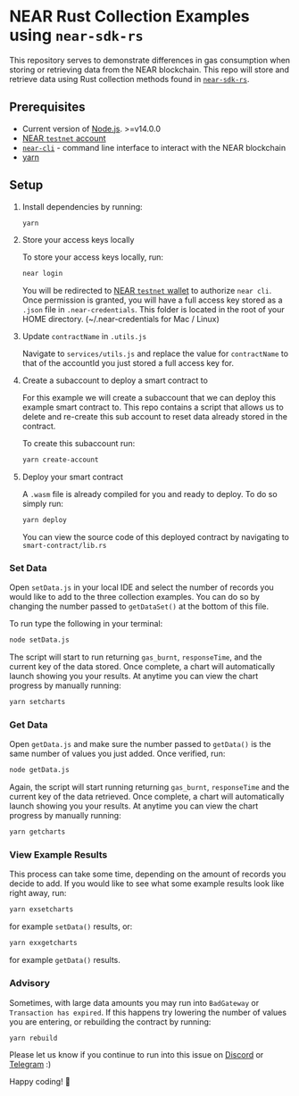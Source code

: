 # NEAR Rust Collection Examples using `near-sdk-rs`

This repository serves to demonstrate differences in gas consumption when storing or retrieving data from the NEAR blockchain. This repo will store and retrieve data using Rust collection methods found in [`near-sdk-rs`](https://github.com/near/near-sdk-rs).

## Prerequisites

- Current version of [Node.js](https://nodejs.org/). >=v14.0.0
- [NEAR `testnet` account](https://wallet.testnet.near.org/)
- [`near-cli`](https://docs.near.org/docs/development/near-cli#setup) - command line interface to interact with the NEAR blockchain
- [yarn](https://classic.yarnpkg.com/en/docs/install)

## Setup

1) Install dependencies by running:

    ```bash
    yarn
    ```

2) Store your access keys locally

    To store your access keys locally, run:

    ```bash
    near login
    ```

    You will be redirected to [NEAR `testnet` wallet](https://wallet.testnet.near.org/) to authorize `near cli`. Once permission is granted, you will have a full access key stored as a `.json` file in `.near-credentials`. This folder is located in the root of your HOME directory. (~/.near-credentials for Mac / Linux)

3) Update `contractName` in `.utils.js`

    Navigate to `services/utils.js` and replace the value for `contractName` to that of the accountId you just stored a full access key for.

4) Create a subaccount to deploy a smart contract to

    For this example we will create a subaccount that we can deploy this example smart contract to. This repo contains a script that allows us to delete and re-create this sub account to reset data already stored in the contract.

    To create this subaccount run:

    ```bash
    yarn create-account
    ```

5) Deploy your smart contract

    A `.wasm` file is already compiled for you and ready to deploy. To do so simply run:

    ```bash
    yarn deploy
    ```

    You can view the source code of this deployed contract by navigating to `smart-contract/lib.rs`

### Set Data

Open `setData.js` in your local IDE and select the number of records you would like to add to the three collection examples. You can do so by changing the number passed to `getDataSet()` at the bottom of this file.

To run type the following in your terminal:

```bash
node setData.js
```

The script will start to run returning `gas_burnt`, `responseTime`, and the current key of the data stored. Once complete, a chart will automatically launch showing you your results. At anytime you can view the chart progress by manually running:

```bash
yarn setcharts
```

### Get Data

Open `getData.js` and make sure the number passed to `getData()` is the same number of values you just added. Once verified, run:

```bash
node getData.js
```

Again, the script will start running returning `gas_burnt`, `responseTime` and the current key of the data retrieved. Once complete, a chart will automatically launch showing you your results. At anytime you can view the chart progress by manually running:

```bash
yarn getcharts
```

### View Example Results

This process can take some time, depending on the amount of records you decide to add. If you would like to see what some example results look like right away, run:

```bash
yarn exsetcharts
```

for example `setData()` results, or:

```bash
yarn exxgetcharts
```

for example `getData()` results.

### Advisory

Sometimes, with large data amounts you may run into `BadGateway` or `Transaction has expired`. If this happens try lowering the number of values you are entering, or rebuilding the contract by running:

```bash
yarn rebuild
```

Please let us know if you continue to run into this issue on [Discord](http://near.chat) or [Telegram](https://t.me/cryptonear) :)

Happy coding! 🚀